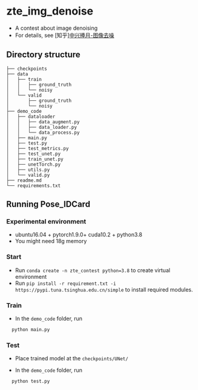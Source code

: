 # zte_img_denoise
* A contest about image denoising <br>
* For details, see [知乎][中兴捧月-图像去噪](https://zhuanlan.zhihu.com/p/499577965?)

## Directory structure
```
├── checkpoints
├── data
│   ├── train
│   │   ├── ground_truth
│   │   └── noisy
│   └── valid
│       ├── ground_truth
│       └── noisy
├── demo_code
│   ├── dataloader
│   │   ├── data_augment.py
│   │   ├── data_loader.py
│   │   └── data_process.py
│   ├── main.py
│   ├── test.py
│   ├── test_metrics.py
│   ├── test_unet.py
│   ├── train_unet.py
│   ├── unetTorch.py
│   ├── utils.py
│   └── valid.py
├── readme.md
└── requirements.txt
```
## Running Pose_IDCard
### Experimental environment
* ubuntu16.04 + pytorch1.9.0+ cuda10.2 + python3.8
* You might need 18g memory
### Start
* Run `conda create -n zte_contest python=3.8` to create virtual environment
* Run `pip install -r requirement.txt -i https://pypi.tuna.tsinghua.edu.cn/simple` to install required modules.

### Train
* In the `demo_code` folder, run
```bash
  python main.py
```
### Test
* Place trained model at the `checkpoints/UNet/`

* In the `demo_code` folder, run 
```bash
  python test.py 
```
